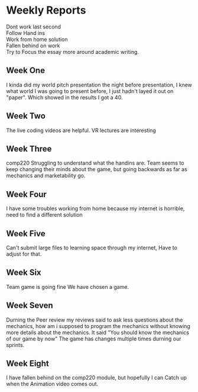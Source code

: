  # Weekly Reports
 Dont work last second  
 Follow Hand ins  
 Work from home solution  
 Fallen behind on work  
 Try to Focus the essay more around academic writing.
 
 ## Week One
I kinda did my world pitch presentation the night before presentation, I knew what world I was going to present before, I just hadn't layed it out on "paper". Which showed in the results I got a 40.
 
## Week Two

The live coding videos are helpful.
VR lectures are interesting

## Week Three

comp220 Struggling to understand what the handins are.
Team seems to keep changing their minds about the game, but going backwards as far as mechanics and marketability go.

## Week Four 

I have some troubles working from home because my internet is horrible, need to find a different solution

## Week Five

Can't submit large files to learning space through my internet, Have to adjust for that.

## Week Six

Team game is going fine We have chosen a game.

## Week Seven

Durning the Peer review my reviews said to ask less questions about the mechanics, how am i supposed to program the mechanics without knowing more details about the mechanics. It said "You should know the mechanics of our game by now" The game has changes multiple times durning our sprints.

## Week Eight

I have fallen behind on the comp220 module, but hopefully I can Catch up when the Animation video comes out.
